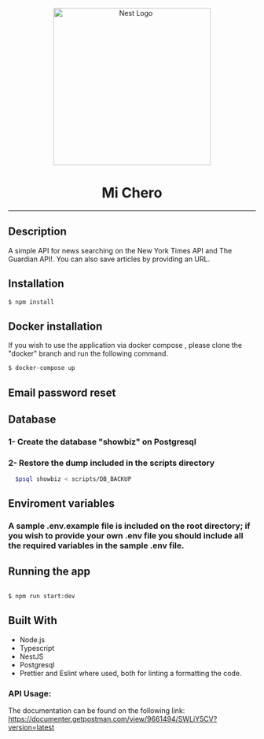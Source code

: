 <p align="center">
  <a href="http://nestjs.com/" target="blank"><img src="https://nestjs.com/img/logo_text.svg" width="320" alt="Nest Logo" /></a>
</p>

[travis-image]: https://api.travis-ci.org/nestjs/nest.svg?branch=master
[travis-url]: https://travis-ci.org/nestjs/nest
[linux-image]: https://img.shields.io/travis/nestjs/nest/master.svg?label=linux
[linux-url]: https://travis-ci.org/nestjs/nest

# <center> Mi Chero </center> 

---
  
## Description

A simple API for news searching on the New York Times API and The Guardian API!. You can also save articles by providing an URL. 

## Installation

```bash
$ npm install
```

## Docker installation

If you wish to use the application via docker compose , please clone the "docker" branch  and run the following command.

```bash 
$ docker-compose up 
```
## Email password reset 


## Database
### 1- Create the database "showbiz" on Postgresql

### 2- Restore the dump included in the scripts directory

```bash
  $psql showbiz < scripts/DB_BACKUP
```
## Enviroment variables

### A sample .env.example file is included on the root directory; if you wish to provide your own .env file you should include all the required variables in the sample .env file.

## Running the app

```bash

$ npm run start:dev

```
## Built With

- Node.js
- Typescript
- NestJS
- Postgresql
- Prettier and Eslint where used, both for linting a formatting the code.

### API Usage: 
The documentation can be found on the following link: 
https://documenter.getpostman.com/view/9661494/SWLiY5CV?version=latest

